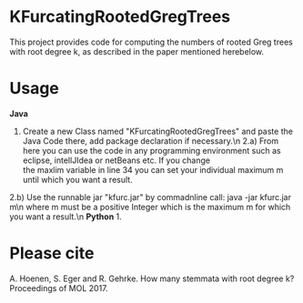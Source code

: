 # KFurcatingRootedGregTrees
This project provides code for computing the numbers of rooted Greg trees with root degree k, as described in the paper mentioned herebelow.
# Usage
<b>Java</b>
1. Create a new Class named "KFurcatingRootedGregTrees" and paste the Java Code there, add package declaration if necessary.\n
2.a) From here you can use the code in any programming environment such as eclipse, intellJIdea or netBeans etc. If you change  
     the maxlim variable in line 34 you can set your individual maximum m until which you want a result. 

2.b) Use the runnable jar "kfurc.jar" by commadnline call: java -jar kfurc.jar m\n
where m must be a positive Integer which is the maximum m for which you want a result.\n
<b>Python</b>
1. 
# Please cite
A. Hoenen, S. Eger and R. Gehrke. How many stemmata with root degree k? Proceedings of MOL 2017.
